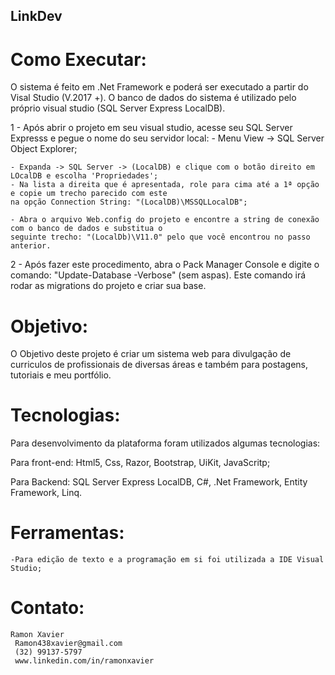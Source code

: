 ## LinkDev

# Como Executar:
O sistema é feito em .Net Framework e poderá ser executado a partir do Visal Studio (V.2017 +).
O banco de dados do sistema é utilizado pelo próprio visual studio (SQL Server Express LocalDB).

1 - Após abrir o projeto em seu visual studio, acesse seu SQL Server Expresss e pegue o nome do seu 
servidor local:	
	- Menu View -> SQL Server Object Explorer;
	
	- Expanda -> SQL Server -> (LocalDB) e clique com o botão direito em LOcalDB e escolha 'Propriedades';
	- Na lista a direita que é apresentada, role para cima até a 1ª opção e copie um trecho parecido com este
	na opção Connection String: "(LocalDB)\MSSQLLocalDB";
	
	- Abra o arquivo Web.config do projeto e encontre a string de conexão com o banco de dados e substitua o 
	seguinte trecho: "(LocalDb)\V11.0" pelo que você encontrou no passo anterior.

2 - Após fazer este procedimento, abra o Pack Manager Console e digite o comando: "Update-Database -Verbose" (sem aspas).
Este comando irá rodar as migrations do projeto e criar sua base.

# Objetivo:
O Objetivo deste projeto é criar um sistema web para divulgação de curriculos de profissionais de diversas áreas
e também para postagens, tutoriais e meu portfólio.


# Tecnologias:
Para desenvolvimento da plataforma foram utilizados algumas tecnologias: 

Para front-end: 
	Html5,
	Css,
  Razor,
  Bootstrap,
  UiKit,
  JavaScritp;
  
  Para Backend:
  SQL Server Express LocalDB,
  C#,
  .Net Framework,
  Entity Framework,
  Linq.

# Ferramentas:
	-Para edição de texto e a programação em si foi utilizada a IDE Visual Studio; 
 

# Contato: 
	Ramon Xavier
	 Ramon438xavier@gmail.com
	 (32) 99137-5797
	 www.linkedin.com/in/ramonxavier
